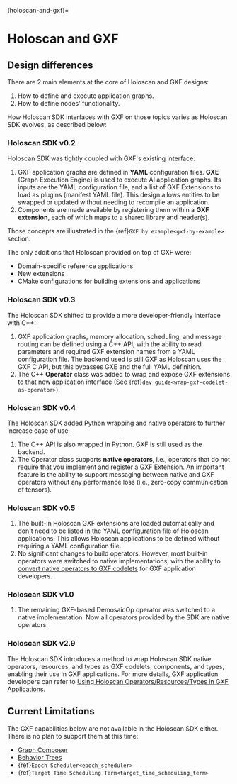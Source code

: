 (holoscan-and-gxf)=
# Holoscan and GXF

## Design differences

There are 2 main elements at the core of Holoscan and GXF designs:
1. How to define and execute application graphs.
2. How to define nodes' functionality.

How Holoscan SDK interfaces with GXF on those topics varies as Holoscan SDK evolves, as described below:

### Holoscan SDK v0.2

Holoscan SDK was tightly coupled with GXF's existing interface:
1. GXF application graphs are defined in **YAML** configuration files. **GXE** (Graph Execution Engine) is used to execute AI application graphs. Its inputs are the YAML configuration file, and a list of GXF Extensions to load as plugins (manifest YAML file). This design allows entities to be swapped or updated without needing to recompile an application.
2. Components are made available by registering them within a **GXF extension**, each of which maps to a shared library and header(s).

Those concepts are illustrated in the {ref}`GXF by example<gxf-by-example>` section.

The only additions that Holoscan provided on top of GXF were:
- Domain-specific reference applications
- New extensions
- CMake configurations for building extensions and applications

### Holoscan SDK v0.3

The Holoscan SDK shifted to provide a more developer-friendly interface with C++:
1. GXF application graphs, memory allocation, scheduling, and message routing can be defined using a C++ API, with the ability to read parameters and required GXF extension names from a YAML configuration file. The backend used is still GXF as Holoscan uses the GXF C API, but this bypasses GXE and the full YAML definition.
2. The C++ **Operator** class was added to wrap and expose GXF extensions to that new application interface (See {ref}`dev guide<wrap-gxf-codelet-as-operator>`).

### Holoscan SDK v0.4

The Holoscan SDK added Python wrapping and native operators to further increase ease of use:
1. The C++ API is also wrapped in Python. GXF is still used as the backend.
2. The Operator class supports **native operators**, i.e., operators that do not require that you implement and register a GXF Extension. An important feature is the ability to support messaging between native and GXF operators without any performance loss (i.e., zero-copy communication of tensors).

### Holoscan SDK v0.5

1. The built-in Holoscan GXF extensions are loaded automatically and don't need to be listed in the YAML configuration file of Holoscan applications. This allows Holoscan applications to be defined without requiring a YAML configuration file.
2. No significant changes to build operators. However, most built-in operators were switched to native implementations, with the ability to [convert native operators to GXF codelets](gxf_wrap_holoscan_op.md) for GXF application developers.

### Holoscan SDK v1.0

1. The remaining GXF-based DemosaicOp operator was switched to a native implementation. Now all operators provided by the SDK are native operators.

### Holoscan SDK v2.9

The Holoscan SDK introduces a method to wrap Holoscan SDK native operators, resources, and types as GXF codelets, components, and types, enabling their use in GXF applications. For more details, GXF application developers can refer to [Using Holoscan Operators/Resources/Types in GXF Applications](gxf_wrap_holoscan.md).

## Current Limitations

The GXF capabilities below are not available in the Holoscan SDK either. There is no plan to support them at this time:
- [Graph Composer](doc/composer/GraphComposer_Graph_Runtime.rst)
- [Behavior Trees](doc/behavior_tree/behavior_trees.rst)
- {ref}`Epoch Scheduler<epoch_scheduler>`
- {ref}`Target Time Scheduling Term<target_time_scheduling_term>`
